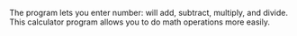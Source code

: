 The program lets you enter number: will add, subtract, multiply, and divide. 
This calculator program allows you to do math operations more easily.
